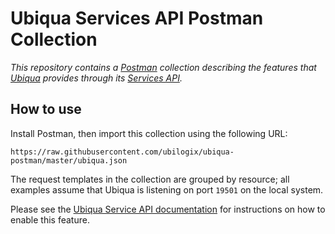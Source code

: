 Ubiqua Services API Postman Collection
======================================

*This repository contains a [Postman][postman] collection describing the
features that [Ubiqua][ubiqua] provides through its [Services API][ubiqua-api].*

## How to use

Install Postman, then import this collection using the following URL:

```
https://raw.githubusercontent.com/ubilogix/ubiqua-postman/master/ubiqua.json
```

The request templates in the collection are grouped by resource; all examples
assume that Ubiqua is listening on port `19501` on the local system.

Please see the [Ubiqua Service API documentation][ubiqua-api] for instructions
on how to enable this feature.


[postman]: https://www.getpostman.com/
[ubiqua]: https://www.ubilogix.com/ubiqua
[ubiqua-api]: https://www.ubilogix.com/ubiqua/documentation/guide/ubiqua-services
